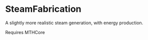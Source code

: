 # SteamFabrication
A slightly more realistic steam generation, with energy production.

Requires MTHCore
